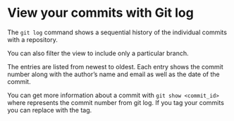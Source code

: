 # View your commits with Git log

The `git log` command shows a sequential history of the individual commits with a repository.

You can also filter the view to include only a particular branch.

The entries are listed from newest to oldest. Each entry shows the commit number along with the author’s name and email as well as the date of the commit.

You can get more information about a commit with `git show <commit_id>` where  represents the commit number from git log. If you tag your commits you can replace  with the tag.

